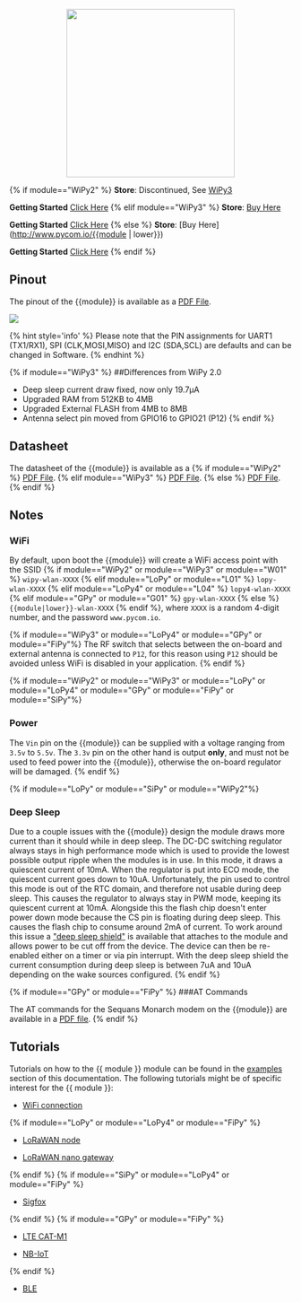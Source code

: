 <p align="center"><img src ="../../../img/{{module|lower}}.png" width="300"></p>

{% if module=="WiPy2" %}
**Store**: Discontinued, See [WiPy3](./wipy3.md)

**Getting Started** [Click Here](../../gettingstarted/connection/wipy.md)
{% elif module=="WiPy3" %}
**Store**: [Buy Here](http://www.pycom.io/wipy-3)

**Getting Started** [Click Here](../../gettingstarted/connection/wipy.md)
{% else %}
**Store**: [Buy Here](http://www.pycom.io/{{module | lower}})

**Getting Started** [Click Here](../../gettingstarted/connection/{{module|lower}}.md)
{% endif %}


## Pinout
The pinout of the {{module}} is available as a
<a href="../downloads/{{module | lower}}-pinout.pdf" target="_blank">PDF File</a>.

<a href="../downloads/{{module | lower}}-pinout.pdf" target="_blank" align="center"><img src ="../../../img/{{module | lower}}-pinout.png"></a>

{% hint style='info' %}
Please note that the PIN assignments for UART1 (TX1/RX1), SPI (CLK,MOSI,MISO)
and I2C (SDA,SCL) are defaults and can be changed in Software.
{% endhint %}

{% if module=="WiPy3" %}
##Differences from WiPy 2.0
 - Deep sleep current draw fixed, now only 19.7µA
 - Upgraded RAM from 512KB to 4MB
 - Upgraded External FLASH from 4MB to 8MB
 - Antenna select pin moved from GPIO16 to GPIO21 (P12)
{% endif %}

## Datasheet
The datasheet of the {{module}} is available as a {% if module=="WiPy2" %}
<a href="https://pycom.io/wp-content/uploads/2018/03/Pycom_Specsheet_WiPy2.0.pdf" target="_blank">PDF File</a>.
{% elif module=="WiPy3" %}
<a href="https://pycom.io/wp-content/uploads/2018/03/Pycom_Specsheet_WiPy3.0.pdf" target="_blank">PDF File</a>.
{% else %}
<a href="https://pycom.io/wp-content/uploads/2018/03/Pycom_Specsheet_{{module}}.pdf" target="_blank">PDF File</a>.
{% endif %}

## Notes

### WiFi
By default, upon boot the {{module}} will create a WiFi access point with the
SSID {% if module=="WiPy2" or module=="WiPy3" or module=="W01" %}
`wipy-wlan-XXXX`
{% elif module=="LoPy" or module=="L01" %}
`lopy-wlan-XXXX`
{% elif module=="LoPy4" or module=="L04" %}
`lopy4-wlan-XXXX`
{% elif module=="GPy" or module=="G01" %}
`gpy-wlan-XXXX`
{% else %}
`{{module|lower}}-wlan-XXXX`
{% endif %}, where `XXXX` is a random 4-digit number, and the password
`www.pycom.io`.

{% if module=="WiPy3" or module=="LoPy4" or module=="GPy" or module=="FiPy"%}
The RF switch that selects between the on-board and external antenna is connected
to `P12`, for this reason using `P12` should be avoided unless WiFi is disabled
in your application.
{% endif %}

{% if module=="WiPy2" or module=="WiPy3" or module=="LoPy" or module=="LoPy4" or module=="GPy" or module=="FiPy" or module=="SiPy"%}
### Power
The `Vin` pin on the {{module}} can be supplied with a voltage ranging from
`3.5v` to `5.5v`. The `3.3v` pin on the other hand is output **only**, and must
not be used to feed power into the {{module}}, otherwise the on-board regulator
will be damaged.
{% endif %}

{% if module=="LoPy" or module=="SiPy" or module=="WiPy2"%}
### Deep Sleep
Due to a couple issues with the {{module}} design the module draws more current
than it should while in deep sleep. The DC-DC switching regulator always stays
in high performance mode which is used to provide the lowest possible output
ripple when the modules is in use. In this mode, it draws a quiescent current of
10mA. When the regulator is put into ECO mode, the quiescent current goes down
to 10uA. Unfortunately, the pin used to control this mode is out of the RTC
domain, and therefore not usable during deep sleep. This causes the regulator to
always stay in PWM mode, keeping its quiescent current at 10mA. Alongside this
the flash chip doesn't enter power down mode because the CS pin is floating
during deep sleep. This causes the flash chip to consume around 2mA of current.
To work around this issue a ["deep sleep shield"](../boards/deepsleep.md) is
available that attaches to the module and allows power to be cut off from the
device. The device can then be re-enabled either on a timer or via pin
interrupt. With the deep sleep shield the current consumption during deep sleep
is between 7uA and 10uA depending on the wake sources configured.
{% endif %}

{% if module=="GPy" or module=="FiPy" %}
###AT Commands

The AT commands for the Sequans Monarch modem on the {{module}} are available in a
<a href="../downloads/Monarch_4G-EZ_LR5110_ATCommands_ReferenceManual_Rev3_NOCONFIDENTIAL.pdf">PDF file</a>.
{% endif %}

## Tutorials
Tutorials on how to the {{ module }} module can be found in the
[examples](../../tutorials/README.md) section of this documentation. The following tutorials might be of
specific interest for the {{ module }}:

- [WiFi connection](../../tutorials/all/wlan.md)

{% if module=="LoPy" or module=="LoPy4" or module=="FiPy" %}
- [LoRaWAN node](../../tutorials/lora/lorawan-otaa.md)

- [LoRaWAN nano gateway](../../tutorials/lora/lorawan-nano-gateway.md)

{% endif %}
{% if module=="SiPy" or module=="LoPy4" or module=="FiPy" %}
- [Sigfox](../../tutorials/sigfox/README.md)

{% endif %}
{% if module=="GPy" or module=="FiPy" %}
- [LTE CAT-M1](../../tutorials/lte/cat_m1.md)

- [NB-IoT](../../tutorials/lte/nb_iot.md)

{% endif %}
- [BLE](../../tutorials/all/ble.md)
